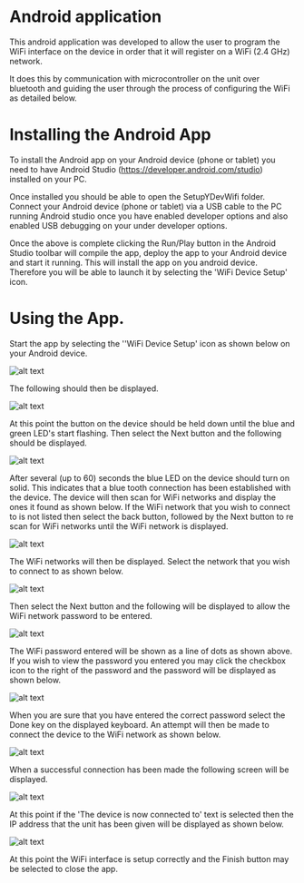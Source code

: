 # Android application
This android application was developed to allow the user to program the  
WiFi interface on the device in order that it will register on a
WiFi (2.4 GHz) network.

It does this by communication with microcontroller on the unit
over bluetooth and guiding the user through the process of configuring the
WiFi as detailed below.

# Installing the Android App
To install the Android app on your Android device (phone or tablet) you need to
have Android Studio (https://developer.android.com/studio) installed on your PC.

Once installed you should be able to open the SetupYDevWifi folder. Connect your Android device (phone or tablet) via a USB cable to the PC running Android studio once you
have enabled developer options and also enabled USB debugging on your
under developer options.

Once the above is complete clicking the Run/Play button
in the Android Studio toolbar will compile the app, deploy the app to your Android device and start it running. This will install the app on you android device. Therefore you will be able to launch it by selecting the 'WiFi Device Setup' icon.


# Using the App.
Start the app by selecting the ''WiFi Device Setup' icon as shown below on
your Android device.

![alt text](images/icon.png "Android App Icon")

The following should then be displayed.

![alt text](images/1.jpg "Step 1")

At this point the button on the device should be held down until the blue and green LED's start flashing. Then select the Next button and the following should be displayed.

![alt text](images/2.jpg "Step 2")

After several (up to 60) seconds the blue LED on the device should turn on solid. This indicates that a blue tooth connection has been established with the device. The device will then scan for WiFi networks and display the ones it found as shown below. If the WiFi network that you wish to connect to is not listed then select the back button, followed by the Next button to re scan for WiFi networks until the WiFi network is displayed.

![alt text](images/3.jpg "Step 3")

The WiFi networks will then be displayed. Select the network that you wish to connect to as shown below.

![alt text](images/4.jpg "Step 4")

Then select the Next button and the following will be displayed to allow the WiFi network password to be entered.

![alt text](images/5.jpg "Step 5")

The WiFi password entered will be shown as a line of dots as shown above.
If you wish to view the password you entered you may click the checkbox icon to the right of the password and the password will be displayed as shown below.

![alt text](images/6.jpg "Step 6")

When you are sure that you have entered the correct password select the Done key on the displayed keyboard. An attempt will then be made to connect the device to the WiFi network as shown below.

![alt text](images/7.jpg "Step 7")

When a successful connection has been made the following screen will be displayed.

![alt text](images/8.jpg "Step 8")

At this point if the 'The device is now connected to' text is selected then the IP address that the unit has been given will be displayed as shown below.

![alt text](images/9.jpg "Step 9")

At this point the WiFi interface is setup correctly and the Finish button may be selected to close the app.
